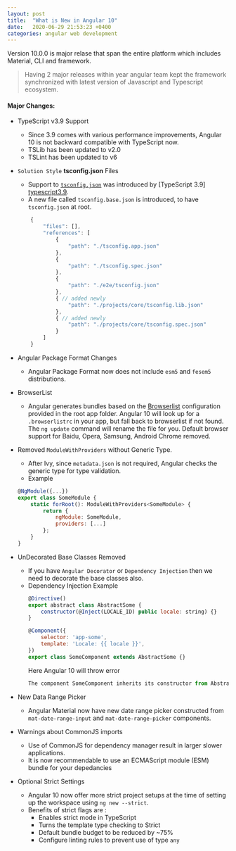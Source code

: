 ```yaml
---
layout: post
title:  "What is New in Angular 10"
date:   2020-06-29 21:53:23 +0400
categories: angular web development
---
```

 


Version 10.0.0 is major relase that span the entire platform which includes  Material, CLI and framework.
> Having 2 major releases within year angular team kept the framework synchronized with latest version of Javascript and Typescript ecosystem.

#### Major Changes:

- TypeScript v3.9 Support
    - Since 3.9 comes with various performance improvements, Angular 10 is not backward compatible with TypeScript now.
    - TSLib has been updated to v2.0
    - TSLint has been updated to v6
- `Solution Style` **tsconfig.json** Files
    - Support to [`tsconfig.json`][tsconfig] was introduced by [TypeScript 3.9] [typescript3.9].
    - A new file called `tsconfig.base.json` is introduced, to have `tsconfig.json` at root.
    
    ```javascript
        {
            "files": [],
            "references": [
                {
                    "path": "./tsconfig.app.json"
                },
                {
                    "path": "./tsconfig.spec.json"
                },
                {
                    "path": "./e2e/tsconfig.json"
                },
                { // added newly
                    "path": "./projects/core/tsconfig.lib.json"
                },
                { // added newly
                    "path": "./projects/core/tsconfig.spec.json"
                }
            ]
        }
    ```
 -  Angular Package Format Changes
    - Angular Package Format now does not include `esm5` and `fesem5` distributions.

- BrowserList
    - Angular generates bundles based on the [Browserlist][browserlist] configuration provided in the root app folder. Angular 10 will look up for a `.browserlistrc` in your app, but fall back to browserlist if not found. The `ng update` command will rename the file for you. Default browser support for Baidu, Opera, Samsung, Android Chrome removed.
 
- Removed `ModuleWithProviders` without Generic Type. 
    - After Ivy, since `metadata.json` is not required, Angular checks the generic type for type validation.
    - Example
    ```javascript
    @NgModule({...})
    export class SomeModule {
        static forRoot(): ModuleWithProviders<SomeModule> {
            return {
                ngModule: SomeModule,
                providers: [...]
            };
        }
    }
    ```
- UnDecorated Base Classes Removed
    - If you have `Angular Decorator` or `Dependency Injection` then we need to decorate the base classes also.
    - Dependency Injection Example
        ```javascript
        @Directive()
        export abstract class AbstractSome {
            constructor(@Inject(LOCALE_ID) public locale: string) {}
        }

        @Component({
            selector: 'app-some',
            template: 'Locale: {{ locale }}',
        })
        export class SomeComponent extends AbstractSome {}
        ```
        Here Angular 10 will throw error 
        ```javascript
        The component SomeComponent inherits its constructor from AbstractSome, but the latter does not have an Angular decorator of its own. Dependency injection will not be able to resolve the parameters of AbstractSome's constructor. Either add a @Directive decorator to AbstractSome, or add an explicit constructor to SomeComponent.
        ```
- New Data Range Picker
    - Angular Material now have new date range picker constructed from `mat-date-range-input` and `mat-date-range-picker` components.

- Warnings about CommonJS imports
    - Use of CommonJS for dependency manager result in larger slower applications. 
    - It is now recommendable to use an ECMAScript module (ESM) bundle for your depedancies

- Optional Strict Settings
    - Angular 10 now offer more strict project setups at the time of setting up the workspace using `ng new --strict`.
    - Benefits of strict flags are : 
        - Enables strict mode in TypeScript
        - Turns the template type checking to Strict
        - Default bundle budget to be reduced by ~75%
        - Configure linting rules to prevent use of type `any`


[typescript3.9]: https://www.typescriptlang.org/docs/handbook/release-notes/typescript-3-9.html#support-for-solution-style-tsconfigjson-files
[tsconfig]: https://angular.io/guide/typescript-configuration#configuration-files
[browserlist]: https://github.com/browserslist/browserslist